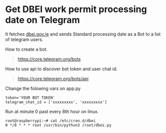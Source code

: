 # Get DBEI work permit processing date on Telegram

It fetches [dbei.gov.ie](https://dbei.gov.ie/en/What-We-Do/Workplace-and-Skills/Employment-Permits/Current-Application-Processing-Dates) and sends Standard processing date as a Bot to a list of telegram users.

How to create a bot.
> https://core.telegram.org/bots

How to use api to discover bot token and user chat id.
> https://core.telegram.org/bots/api


Change the folowing vars on app.py
```
token='YOUR BOT TOKEN'
telegram_chat_id = ['xxxxxxxxx', 'xxxxxxxxx']
```

Run at minute 0 past every 8th hour on linux.
```
root@raspberrypi:~# cat /etc/cron.d/dbei
0 */8 * * * root /usr/bin/python3 /root/dbei.py
```
